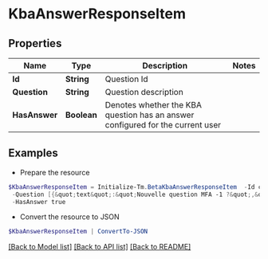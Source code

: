 # KbaAnswerResponseItem
## Properties

Name | Type | Description | Notes
------------ | ------------- | ------------- | -------------
**Id** | **String** | Question Id | 
**Question** | **String** | Question description | 
**HasAnswer** | **Boolean** | Denotes whether the KBA question has an answer configured for the current user | 

## Examples

- Prepare the resource
```powershell
$KbaAnswerResponseItem = Initialize-Tm.BetaKbaAnswerResponseItem  -Id c54fee53-2d63-4fc5-9259-3e93b9994135 `
 -Question [{&quot;text&quot;:&quot;Nouvelle question MFA -1 ?&quot;,&quot;locale&quot;:&quot;fr&quot;},{&quot;text&quot;:&quot;MFA new question -1 ?&quot;,&quot;locale&quot;:&quot;&quot;}] `
 -HasAnswer true
```

- Convert the resource to JSON
```powershell
$KbaAnswerResponseItem | ConvertTo-JSON
```

[[Back to Model list]](../README.md#documentation-for-models) [[Back to API list]](../README.md#documentation-for-api-endpoints) [[Back to README]](../README.md)


